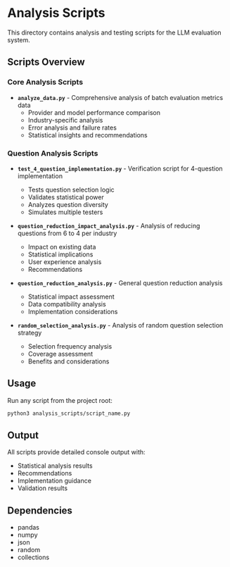 # Analysis Scripts

This directory contains analysis and testing scripts for the LLM evaluation system.

## Scripts Overview

### **Core Analysis Scripts**

- **`analyze_data.py`** - Comprehensive analysis of batch evaluation metrics data
  - Provider and model performance comparison
  - Industry-specific analysis
  - Error analysis and failure rates
  - Statistical insights and recommendations

### **Question Analysis Scripts**

- **`test_4_question_implementation.py`** - Verification script for 4-question implementation
  - Tests question selection logic
  - Validates statistical power
  - Analyzes question diversity
  - Simulates multiple testers

- **`question_reduction_impact_analysis.py`** - Analysis of reducing questions from 6 to 4 per industry
  - Impact on existing data
  - Statistical implications
  - User experience analysis
  - Recommendations

- **`question_reduction_analysis.py`** - General question reduction analysis
  - Statistical impact assessment
  - Data compatibility analysis
  - Implementation considerations

- **`random_selection_analysis.py`** - Analysis of random question selection strategy
  - Selection frequency analysis
  - Coverage assessment
  - Benefits and considerations

## Usage

Run any script from the project root:

```bash
python3 analysis_scripts/script_name.py
```

## Output

All scripts provide detailed console output with:
- Statistical analysis results
- Recommendations
- Implementation guidance
- Validation results

## Dependencies

- pandas
- numpy
- json
- random
- collections 